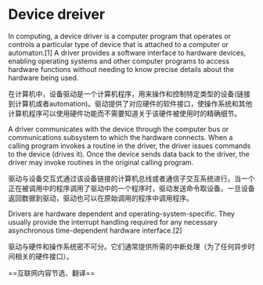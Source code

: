 # Device dreiver

In computing, a device driver is a computer program that operates or controls a particular type of device that is attached to a computer or automaton.[1] A driver provides a software interface to hardware devices, enabling operating systems and other computer programs to access hardware functions without needing to know precise details about the hardware being used.

在计算机中，设备驱动是一个计算机程序，用来操作和控制特定类型的设备(链接到计算机或者automation)。驱动提供了对应硬件的软件接口，使操作系统和其他计算机程序可以使用硬件功能而不需要知道关于该硬件被使用时的精确细节。

A driver communicates with the device through the computer bus or communications subsystem to which the hardware connects. When a calling program invokes a routine in the driver, the driver issues commands to the device (drives it). Once the device sends data back to the driver, the driver may invoke routines in the original calling program.

驱动与设备交互式通过该设备链接的计算机总线或者通信子交互系统进行。当一个正在被调用中的程序调用了驱动中的一个程序时，驱动发送命令取设备。一旦设备返回数据到驱动，驱动也可以在原始调用的程序中调用程序。

Drivers are hardware dependent and operating-system-specific. They usually provide the interrupt handling required for any necessary asynchronous time-dependent hardware interface.[2]

驱动与硬件和操作系统密不可分。它们通常提供所需的中断处理（为了任何异步时间相关的硬件接口）。

==互联网内容节选、翻译==
